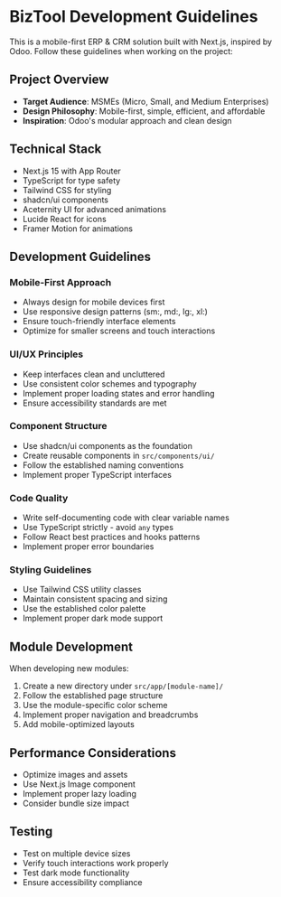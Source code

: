<!-- Use this file to provide workspace-specific custom instructions to Copilot. For more details, visit https://code.visualstudio.com/docs/copilot/copilot-customization#_use-a-githubcopilotinstructionsmd-file -->

# BizTool Development Guidelines

This is a mobile-first ERP & CRM solution built with Next.js, inspired by Odoo. Follow these guidelines when working on the project:

## Project Overview
- **Target Audience**: MSMEs (Micro, Small, and Medium Enterprises)
- **Design Philosophy**: Mobile-first, simple, efficient, and affordable
- **Inspiration**: Odoo's modular approach and clean design

## Technical Stack
- Next.js 15 with App Router
- TypeScript for type safety
- Tailwind CSS for styling
- shadcn/ui components
- Aceternity UI for advanced animations
- Lucide React for icons
- Framer Motion for animations

## Development Guidelines

### Mobile-First Approach
- Always design for mobile devices first
- Use responsive design patterns (sm:, md:, lg:, xl:)
- Ensure touch-friendly interface elements
- Optimize for smaller screens and touch interactions

### UI/UX Principles
- Keep interfaces clean and uncluttered
- Use consistent color schemes and typography
- Implement proper loading states and error handling
- Ensure accessibility standards are met

### Component Structure
- Use shadcn/ui components as the foundation
- Create reusable components in `src/components/ui/`
- Follow the established naming conventions
- Implement proper TypeScript interfaces

### Code Quality
- Write self-documenting code with clear variable names
- Use TypeScript strictly - avoid `any` types
- Follow React best practices and hooks patterns
- Implement proper error boundaries

### Styling Guidelines
- Use Tailwind CSS utility classes
- Maintain consistent spacing and sizing
- Use the established color palette
- Implement proper dark mode support

## Module Development
When developing new modules:
1. Create a new directory under `src/app/[module-name]/`
2. Follow the established page structure
3. Use the module-specific color scheme
4. Implement proper navigation and breadcrumbs
5. Add mobile-optimized layouts

## Performance Considerations
- Optimize images and assets
- Use Next.js Image component
- Implement proper lazy loading
- Consider bundle size impact

## Testing
- Test on multiple device sizes
- Verify touch interactions work properly
- Test dark mode functionality
- Ensure accessibility compliance
